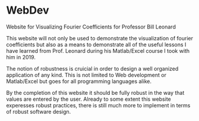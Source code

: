 # WebDev
Website for Visualizing Fourier Coefficients for Professor Bill Leonard

This website will not only be used to demonstrate the visualization of fourier coefficients
but also as a means to demonstrate all of the useful lessons I have learned from Prof. Leonard
during his Matlab/Excel course I took with him in 2019.

The notion of robustness is cruicial in order to design a well organized application of any kind.
This is not limited to Web development or Matlab/Excel but goes for all programming languages alike.

By the completion of this website it should be fully robust in the way that values are entered by
the user. Already to some extent this website experesses robust practices, there is still much more
to implement in terms of robust software design.
